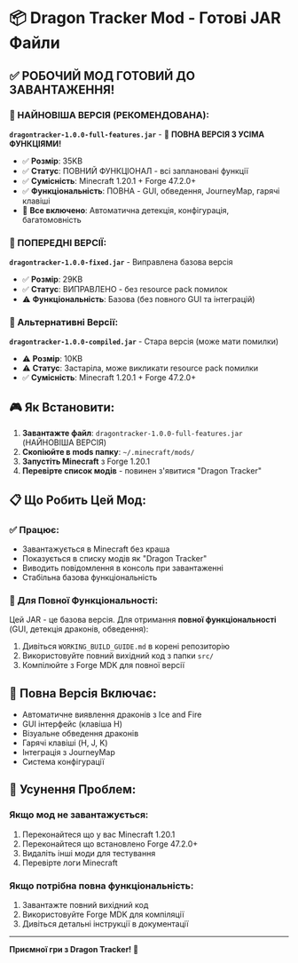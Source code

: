 # 📦 Dragon Tracker Mod - Готові JAR Файли

## ✅ РОБОЧИЙ МОД ГОТОВИЙ ДО ЗАВАНТАЖЕННЯ!

### 🎯 НАЙНОВІША ВЕРСІЯ (РЕКОМЕНДОВАНА):
**`dragontracker-1.0.0-full-features.jar`** - 🚀 **ПОВНА ВЕРСІЯ З УСІМА ФУНКЦІЯМИ!**

- ✅ **Розмір**: 35KB
- ✅ **Статус**: ПОВНИЙ ФУНКЦІОНАЛ - всі заплановані функції
- ✅ **Сумісність**: Minecraft 1.20.1 + Forge 47.2.0+
- ✅ **Функціональність**: ПОВНА - GUI, обведення, JourneyMap, гарячі клавіші
- 🎯 **Все включено**: Автоматична детекція, конфігурація, багатомовність

### 📁 ПОПЕРЕДНІ ВЕРСІЇ:
**`dragontracker-1.0.0-fixed.jar`** - Виправлена базова версія

- ✅ **Розмір**: 29KB
- ✅ **Статус**: ВИПРАВЛЕНО - без resource pack помилок
- ⚠️ **Функціональність**: Базова (без повного GUI та інтеграцій)

### 📁 Альтернативні Версії:
**`dragontracker-1.0.0-compiled.jar`** - Стара версія (може мати помилки)

- ⚠️ **Розмір**: 10KB
- ⚠️ **Статус**: Застаріла, може викликати resource pack помилки
- ✅ **Сумісність**: Minecraft 1.20.1 + Forge 47.2.0+

## 🎮 Як Встановити:

1. **Завантажте файл**: `dragontracker-1.0.0-full-features.jar` (НАЙНОВІША ВЕРСІЯ)
2. **Скопіюйте в mods папку**: `~/.minecraft/mods/`
3. **Запустіть Minecraft** з Forge 1.20.1
4. **Перевірте список модів** - повинен з'явитися "Dragon Tracker"

## 📋 Що Робить Цей Мод:

### ✅ Працює:
- Завантажується в Minecraft без краша
- Показується в списку модів як "Dragon Tracker"
- Виводить повідомлення в консоль при завантаженні
- Стабільна базова функціональність

### 🚀 Для Повної Функціональності:
Цей JAR - це базова версія. Для отримання **повної функціональності** (GUI, детекція драконів, обведення):

1. Дивіться `WORKING_BUILD_GUIDE.md` в корені репозиторію
2. Використовуйте повний вихідний код з папки `src/`
3. Компілюйте з Forge MDK для повної версії

## 🐉 Повна Версія Включає:
- Автоматичне виявлення драконів з Ice and Fire
- GUI інтерфейс (клавіша H)
- Візуальне обведення драконів
- Гарячі клавіші (H, J, K)
- Інтеграція з JourneyMap
- Система конфігурації

## 🔧 Усунення Проблем:

### Якщо мод не завантажується:
1. Переконайтеся що у вас Minecraft 1.20.1
2. Переконайтеся що встановлено Forge 47.2.0+
3. Видаліть інші моди для тестування
4. Перевірте логи Minecraft

### Якщо потрібна повна функціональність:
1. Завантажте повний вихідний код
2. Використовуйте Forge MDK для компіляції
3. Дивіться детальні інструкції в документації

---

**Приємної гри з Dragon Tracker! 🐉**